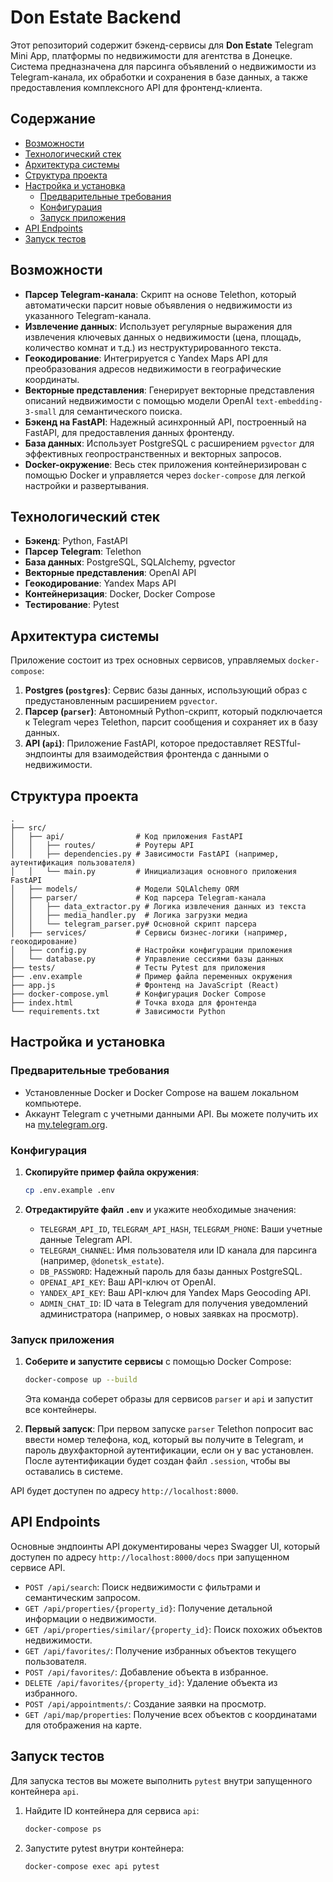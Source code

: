# Don Estate Backend

Этот репозиторий содержит бэкенд-сервисы для **Don Estate** Telegram Mini App, платформы по недвижимости для агентства в Донецке. Система предназначена для парсинга объявлений о недвижимости из Telegram-канала, их обработки и сохранения в базе данных, а также предоставления комплексного API для фронтенд-клиента.

## Содержание

- [Возможности](#возможности)
- [Технологический стек](#технологический-стек)
- [Архитектура системы](#архитектура-системы)
- [Структура проекта](#структура-проекта)
- [Настройка и установка](#настройка-и-установка)
  - [Предварительные требования](#предварительные-требования)
  - [Конфигурация](#конфигурация)
  - [Запуск приложения](#запуск-приложения)
- [API Endpoints](#api-endpoints)
- [Запуск тестов](#запуск-тестов)

## Возможности

- **Парсер Telegram-канала**: Скрипт на основе Telethon, который автоматически парсит новые объявления о недвижимости из указанного Telegram-канала.
- **Извлечение данных**: Использует регулярные выражения для извлечения ключевых данных о недвижимости (цена, площадь, количество комнат и т.д.) из неструктурированного текста.
- **Геокодирование**: Интегрируется с Yandex Maps API для преобразования адресов недвижимости в географические координаты.
- **Векторные представления**: Генерирует векторные представления описаний недвижимости с помощью модели OpenAI `text-embedding-3-small` для семантического поиска.
- **Бэкенд на FastAPI**: Надежный асинхронный API, построенный на FastAPI, для предоставления данных фронтенду.
- **База данных**: Использует PostgreSQL с расширением `pgvector` для эффективных геопространственных и векторных запросов.
- **Docker-окружение**: Весь стек приложения контейнеризирован с помощью Docker и управляется через `docker-compose` для легкой настройки и развертывания.

## Технологический стек

- **Бэкенд**: Python, FastAPI
- **Парсер Telegram**: Telethon
- **База данных**: PostgreSQL, SQLAlchemy, pgvector
- **Векторные представления**: OpenAI API
- **Геокодирование**: Yandex Maps API
- **Контейнеризация**: Docker, Docker Compose
- **Тестирование**: Pytest

## Архитектура системы

Приложение состоит из трех основных сервисов, управляемых `docker-compose`:

1.  **Postgres (`postgres`)**: Сервис базы данных, использующий образ с предустановленным расширением `pgvector`.
2.  **Парсер (`parser`)**: Автономный Python-скрипт, который подключается к Telegram через Telethon, парсит сообщения и сохраняет их в базу данных.
3.  **API (`api`)**: Приложение FastAPI, которое предоставляет RESTful-эндпоинты для взаимодействия фронтенда с данными о недвижимости.

## Структура проекта

```
.
├── src/
│   ├── api/                # Код приложения FastAPI
│   │   ├── routes/         # Роутеры API
│   │   ├── dependencies.py # Зависимости FastAPI (например, аутентификация пользователя)
│   │   └── main.py         # Инициализация основного приложения FastAPI
│   ├── models/             # Модели SQLAlchemy ORM
│   ├── parser/             # Код парсера Telegram-канала
│   │   ├── data_extractor.py # Логика извлечения данных из текста
│   │   ├── media_handler.py  # Логика загрузки медиа
│   │   └── telegram_parser.py# Основной скрипт парсера
│   ├── services/           # Сервисы бизнес-логики (например, геокодирование)
│   ├── config.py           # Настройки конфигурации приложения
│   └── database.py         # Управление сессиями базы данных
├── tests/                  # Тесты Pytest для приложения
├── .env.example            # Пример файла переменных окружения
├── app.js                  # Фронтенд на JavaScript (React)
├── docker-compose.yml      # Конфигурация Docker Compose
├── index.html              # Точка входа для фронтенда
└── requirements.txt        # Зависимости Python
```

## Настройка и установка

### Предварительные требования

-   Установленные Docker и Docker Compose на вашем локальном компьютере.
-   Аккаунт Telegram с учетными данными API. Вы можете получить их на [my.telegram.org](https://my.telegram.org).

### Конфигурация

1.  **Скопируйте пример файла окружения**:
    ```bash
    cp .env.example .env
    ```

2.  **Отредактируйте файл `.env`** и укажите необходимые значения:
    -   `TELEGRAM_API_ID`, `TELEGRAM_API_HASH`, `TELEGRAM_PHONE`: Ваши учетные данные Telegram API.
    -   `TELEGRAM_CHANNEL`: Имя пользователя или ID канала для парсинга (например, `@donetsk_estate`).
    -   `DB_PASSWORD`: Надежный пароль для базы данных PostgreSQL.
    -   `OPENAI_API_KEY`: Ваш API-ключ от OpenAI.
    -   `YANDEX_API_KEY`: Ваш API-ключ для Yandex Maps Geocoding API.
    -   `ADMIN_CHAT_ID`: ID чата в Telegram для получения уведомлений администратора (например, о новых заявках на просмотр).

### Запуск приложения

1.  **Соберите и запустите сервисы** с помощью Docker Compose:
    ```bash
    docker-compose up --build
    ```
    Эта команда соберет образы для сервисов `parser` и `api` и запустит все контейнеры.

2.  **Первый запуск**: При первом запуске `parser` Telethon попросит вас ввести номер телефона, код, который вы получите в Telegram, и пароль двухфакторной аутентификации, если он у вас установлен. После аутентификации будет создан файл `.session`, чтобы вы оставались в системе.

API будет доступен по адресу `http://localhost:8000`.

## API Endpoints

Основные эндпоинты API документированы через Swagger UI, который доступен по адресу `http://localhost:8000/docs` при запущенном сервисе API.

-   `POST /api/search`: Поиск недвижимости с фильтрами и семантическим запросом.
-   `GET /api/properties/{property_id}`: Получение детальной информации о недвижимости.
-   `GET /api/properties/similar/{property_id}`: Поиск похожих объектов недвижимости.
-   `GET /api/favorites/`: Получение избранных объектов текущего пользователя.
-   `POST /api/favorites/`: Добавление объекта в избранное.
-   `DELETE /api/favorites/{property_id}`: Удаление объекта из избранного.
-   `POST /api/appointments/`: Создание заявки на просмотр.
-   `GET /api/map/properties`: Получение всех объектов с координатами для отображения на карте.

## Запуск тестов

Для запуска тестов вы можете выполнить `pytest` внутри запущенного контейнера `api`.

1.  Найдите ID контейнера для сервиса `api`:
    ```bash
    docker-compose ps
    ```

2.  Запустите pytest внутри контейнера:
    ```bash
    docker-compose exec api pytest
    ```
